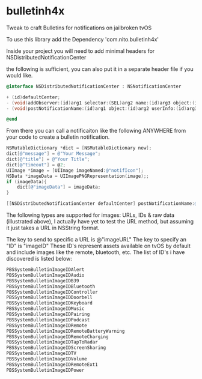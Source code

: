 # bulletinh4x
Tweak to craft Bulletins for notifications on jailbroken tvOS


To use this library add the Dependency 'com.nito.bulletinh4x'

Inside your project you will need to add minimal headers for NSDistributedNotificationCenter

the following is sufficient, you can also put it in a separate header file if you would like.
```objective-c
@interface NSDistributedNotificationCenter : NSNotificationCenter

+ (id)defaultCenter;
- (void)addObserver:(id)arg1 selector:(SEL)arg2 name:(id)arg3 object:(id)arg4;
- (void)postNotificationName:(id)arg1 object:(id)arg2 userInfo:(id)arg3;

@end
```
From there you can call a notificaiton like the following ANYWHERE from your code to create a bulletin notification.
```objective-c
NSMutableDictionary *dict = [NSMutableDictionary new];
dict[@"message"] = @"Your Message";
dict[@"title"] = @"Your Title";
dict[@"timeout"] = @2;
UIImage *image = [UIImage imageNamed:@"notifIcon"];
NSData *imageData = UIImagePNGRepresentation(image);;
if (imageData){
    dict[@"imageData"] = imageData;
}

[[NSDistributedNotificationCenter defaultCenter] postNotificationName:@"com.nito.bulletinh4x/displayBulletin" object:nil userInfo:dict];
```

The following types are supported for images: URLs, IDs & raw data (illustrated above), I actually have yet to test the URL method, but assuming it just takes a URL in NSString format. 

The key to send to specific a URL is @"imageURL"
The key to specify an "ID" is "imageID" These ID's represent assets available on tvOS by default and include images like the remote, bluetooth, etc. The list of ID's i have discovered is listed below:
```objective-c
PBSSystemBulletinImageIDAlert
PBSSystemBulletinImageIDAudio
PBSSystemBulletinImageIDB39
PBSSystemBulletinImageIDBluetooth
PBSSystemBulletinImageIDController
PBSSystemBulletinImageIDDoorbell
PBSSystemBulletinImageIDKeyboard
PBSSystemBulletinImageIDMusic
PBSSystemBulletinImageIDPairing
PBSSystemBulletinImageIDPodcast
PBSSystemBulletinImageIDRemote
PBSSystemBulletinImageIDRemoteBatteryWarning
PBSSystemBulletinImageIDRemoteCharging
PBSSystemBulletinImageIDTapToRadar
PBSSystemBulletinImageIDScreenSharing
PBSSystemBulletinImageIDTV
PBSSystemBulletinImageIDVolume
PBSSystemBulletinImageIDRemoteExt1
PBSSystemBulletinImageIDPower
```


